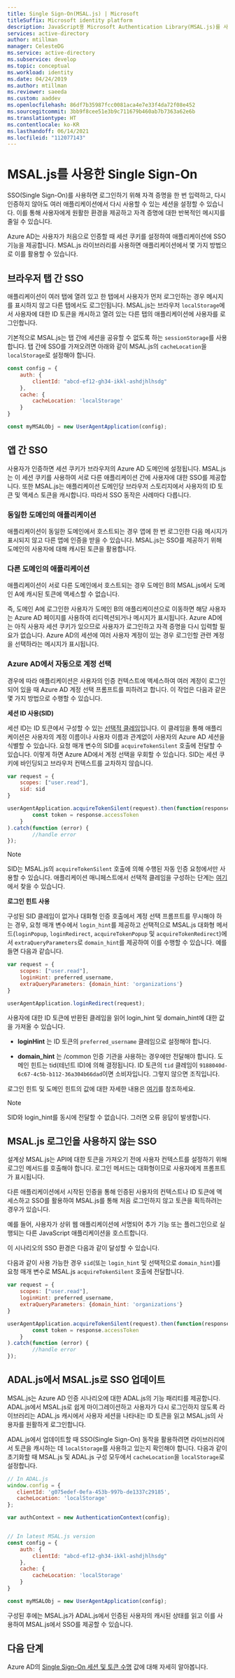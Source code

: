 ```yaml
---
title: Single Sign-On(MSAL.js) | Microsoft
titleSuffix: Microsoft identity platform
description: JavaScript용 Microsoft Authentication Library(MSAL.js)를 사용하여 Single Sign-On 환경을 빌드하는 방법에 대해 알아봅니다.
services: active-directory
author: mtillman
manager: CelesteDG
ms.service: active-directory
ms.subservice: develop
ms.topic: conceptual
ms.workload: identity
ms.date: 04/24/2019
ms.author: mtillman
ms.reviewer: saeeda
ms.custom: aaddev
ms.openlocfilehash: 86df7b35987fcc0081aca4e7e33f4da72f08e452
ms.sourcegitcommit: 3bb9f8cee51e3b9c711679b460ab7b7363a62e6b
ms.translationtype: HT
ms.contentlocale: ko-KR
ms.lasthandoff: 06/14/2021
ms.locfileid: "112077143"
---
```

# <a name="single-sign-on-with-msaljs"></a>MSAL.js를 사용한 Single Sign-On

SSO(Single Sign-On)를 사용하면 로그인하기 위해 자격 증명을 한 번 입력하고, 다시 인증하지 않아도 여러 애플리케이션에서 다시 사용할 수 있는 세션을 설정할 수 있습니다. 이를 통해 사용자에게 원활한 환경을 제공하고 자격 증명에 대한 반복적인 메시지를 줄일 수 있습니다.

Azure AD는 사용자가 처음으로 인증할 때 세션 쿠키를 설정하여 애플리케이션에 SSO 기능을 제공합니다. MSAL.js 라이브러리를 사용하면 애플리케이션에서 몇 가지 방법으로 이를 활용할 수 있습니다.

## <a name="sso-between-browser-tabs"></a>브라우저 탭 간 SSO

애플리케이션이 여러 탭에 열려 있고 한 탭에서 사용자가 먼저 로그인하는 경우 메시지를 표시하지 않고 다른 탭에서도 로그인됩니다. MSAL.js는 브라우저 `localStorage`에서 사용자에 대한 ID 토큰을 캐시하고 열려 있는 다른 탭의 애플리케이션에 사용자를 로그인합니다.

기본적으로 MSAL.js는 탭 간에 세션을 공유할 수 없도록 하는 `sessionStorage`를 사용합니다. 탭 간에 SSO를 가져오려면 아래와 같이 MSAL.js의 `cacheLocation`을 `localStorage`로 설정해야 합니다.

```javascript
const config = {
    auth: {
        clientId: "abcd-ef12-gh34-ikkl-ashdjhlhsdg"
    },
    cache: {
        cacheLocation: 'localStorage'
    }
}

const myMSALObj = new UserAgentApplication(config);
```

## <a name="sso-between-apps"></a>앱 간 SSO

사용자가 인증하면 세션 쿠키가 브라우저의 Azure AD 도메인에 설정됩니다. MSAL.js는 이 세션 쿠키를 사용하여 서로 다른 애플리케이션 간에 사용자에 대한 SSO를 제공합니다. 또한 MSAL.js는 애플리케이션 도메인당 브라우저 스토리지에서 사용자의 ID 토큰 및 액세스 토큰을 캐시합니다. 따라서 SSO 동작은 사례마다 다릅니다.  

### <a name="applications-on-the-same-domain"></a>동일한 도메인의 애플리케이션

애플리케이션이 동일한 도메인에서 호스트되는 경우 앱에 한 번 로그인한 다음 메시지가 표시되지 않고 다른 앱에 인증을 받을 수 있습니다. MSAL.js는 SSO를 제공하기 위해 도메인의 사용자에 대해 캐시된 토큰을 활용합니다.

### <a name="applications-on-different-domain"></a>다른 도메인의 애플리케이션

애플리케이션이 서로 다른 도메인에서 호스트되는 경우 도메인 B의 MSAL.js에서 도메인 A에 캐시된 토큰에 액세스할 수 없습니다.

즉, 도메인 A에 로그인한 사용자가 도메인 B의 애플리케이션으로 이동하면 해당 사용자는 Azure AD 페이지를 사용하여 리디렉션되거나 메시지가 표시됩니다. Azure AD에는 아직 사용자 세션 쿠키가 있으므로 사용자가 로그인하고 자격 증명을 다시 입력할 필요가 없습니다. Azure AD의 세션에 여러 사용자 계정이 있는 경우 로그인할 관련 계정을 선택하라는 메시지가 표시됩니다.

### <a name="automatically-select-account-on-azure-ad"></a>Azure AD에서 자동으로 계정 선택

경우에 따라 애플리케이션은 사용자의 인증 컨텍스트에 액세스하여 여러 계정이 로그인되어 있을 때 Azure AD 계정 선택 프롬프트를 피하려고 합니다.  이 작업은 다음과 같은 몇 가지 방법으로 수행할 수 있습니다.

**세션 ID 사용(SID)**

세션 ID는 ID 토큰에서 구성할 수 있는 [선택적 클레임](active-directory-optional-claims.md)입니다. 이 클레임을 통해 애플리케이션은 사용자의 계정 이름이나 사용자 이름과 관계없이 사용자의 Azure AD 세션을 식별할 수 있습니다. 요청 매개 변수의 SID를 `acquireTokenSilent` 호출에 전달할 수 있습니다. 이렇게 하면 Azure AD에서 계정 선택을 우회할 수 있습니다. SID는 세션 쿠키에 바인딩되고 브라우저 컨텍스트를 교차하지 않습니다.

```javascript
var request = {
    scopes: ["user.read"],
    sid: sid
}

userAgentApplication.acquireTokenSilent(request).then(function(response) {
        const token = response.accessToken
    }
).catch(function (error) {  
        //handle error
});
```

> [!Note]
> SID는 MSAL.js의 `acquireTokenSilent` 호출에 의해 수행된 자동 인증 요청에서만 사용할 수 있습니다.
애플리케이션 매니페스트에서 선택적 클레임을 구성하는 단계는 [여기](active-directory-optional-claims.md)에서 찾을 수 있습니다.

**로그인 힌트 사용**

구성된 SID 클레임이 없거나 대화형 인증 호출에서 계정 선택 프롬프트를 무시해야 하는 경우, 요청 매개 변수에서 `login_hint`를 제공하고 선택적으로 MSAL.js 대화형 메서드(`loginPopup`, `loginRedirect`, `acquireTokenPopup` 및 `acquireTokenRedirect`)에서 `extraQueryParameters`로 `domain_hint`를 제공하여 이를 수행할 수 있습니다. 예를 들면 다음과 같습니다.

```javascript
var request = {
    scopes: ["user.read"],
    loginHint: preferred_username,
    extraQueryParameters: {domain_hint: 'organizations'}
}

userAgentApplication.loginRedirect(request);
```

사용자에 대한 ID 토큰에 반환된 클레임을 읽어 login_hint 및 domain_hint에 대한 값을 가져올 수 있습니다.

* **loginHint** 는 ID 토큰의 `preferred_username` 클레임으로 설정해야 합니다.

* **domain_hint** 는 /common 인증 기관을 사용하는 경우에만 전달해야 합니다. 도메인 힌트는 tid(테넌트 ID)에 의해 결정됩니다.  ID 토큰의 `tid` 클레임이 `9188040d-6c67-4c5b-b112-36a304b66dad`이면 소비자입니다. 그렇지 않으면 조직입니다.

로그인 힌트 및 도메인 힌트의 값에 대한 자세한 내용은 [여기](v2-oauth2-implicit-grant-flow.md)를 참조하세요.

> [!Note]
> SID와 login_hint를 동시에 전달할 수 없습니다. 그러면 오류 응답이 발생합니다.

## <a name="sso-without-msaljs-login"></a>MSAL.js 로그인을 사용하지 않는 SSO

설계상 MSAL.js는 API에 대한 토큰을 가져오기 전에 사용자 컨텍스트를 설정하기 위해 로그인 메서드를 호출해야 합니다. 로그인 메서드는 대화형이므로 사용자에게 프롬프트가 표시됩니다.

다른 애플리케이션에서 시작된 인증을 통해 인증된 사용자의 컨텍스트나 ID 토큰에 액세스하고 SSO를 활용하여 MSAL.js를 통해 처음 로그인하지 않고 토큰을 획득하려는 경우가 있습니다.

예를 들어, 사용자가 상위 웹 애플리케이션에 서명되어 추가 기능 또는 플러그인으로 실행되는 다른 JavaScript 애플리케이션을 호스트합니다.

이 시나리오의 SSO 환경은 다음과 같이 달성할 수 있습니다.

다음과 같이 사용 가능한 경우 `sid`(또는 `login_hint` 및 선택적으로 `domain_hint`)를 요청 매개 변수로 MSAL.js `acquireTokenSilent` 호출에 전달합니다.

```javascript
var request = {
    scopes: ["user.read"],
    loginHint: preferred_username,
    extraQueryParameters: {domain_hint: 'organizations'}
}

userAgentApplication.acquireTokenSilent(request).then(function(response) {
        const token = response.accessToken
    }
).catch(function (error) {  
        //handle error
});
```

## <a name="sso-in-adaljs-to-msaljs-update"></a>ADAL.js에서 MSAL.js로 SSO 업데이트

MSAL.js는 Azure AD 인증 시나리오에 대한 ADAL.js의 기능 패리티를 제공합니다. ADAL.js에서 MSAL.js로 쉽게 마이그레이션하고 사용자가 다시 로그인하지 않도록 라이브러리는 ADAL.js 캐시에서 사용자 세션을 나타내는 ID 토큰을 읽고 MSAL.js의 사용자를 원활하게 로그인합니다.  

ADAL.js에서 업데이트할 때 SSO(Single Sign-On) 동작을 활용하려면 라이브러리에서 토큰을 캐시하는 데 `localStorage`를 사용하고 있는지 확인해야 합니다. 다음과 같이 초기화할 때 MSAL.js 및 ADAL.js 구성 모두에서 `cacheLocation`을 `localStorage`로 설정합니다.


```javascript
// In ADAL.js
window.config = {
   clientId: 'g075edef-0efa-453b-997b-de1337c29185',
   cacheLocation: 'localStorage'
};

var authContext = new AuthenticationContext(config);


// In latest MSAL.js version
const config = {
    auth: {
        clientId: "abcd-ef12-gh34-ikkl-ashdjhlhsdg"
    },
    cache: {
        cacheLocation: 'localStorage'
    }
}

const myMSALObj = new UserAgentApplication(config);
```

구성된 후에는 MSAL.js가 ADAL.js에서 인증된 사용자의 캐시된 상태를 읽고 이를 사용하여 MSAL.js에서 SSO를 제공할 수 있습니다.

## <a name="next-steps"></a>다음 단계

Azure AD의 [Single Sign-On 세션 및 토큰 수명](active-directory-configurable-token-lifetimes.md) 값에 대해 자세히 알아봅니다.
